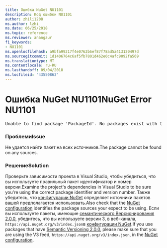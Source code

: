 ```yaml
---
title: Ошибка NuGet NU1101
description: Код ошибки NU1101
author: zhili1208
ms.author: lzhi
ms.date: 06/25/2018
ms.topic: reference
ms.reviewer: anangaur
f1_keywords:
- NU1101
ms.openlocfilehash: a9bfa99217f4e0762b6ef87f78ad5a413120497d
ms.sourcegitcommit: 1d1406764c6af5fb7801d462e0c4afc9092fa569
ms.translationtype: MT
ms.contentlocale: ru-RU
ms.lasthandoff: 09/04/2018
ms.locfileid: "43550863"
---
```

# <a name="nuget-error-nu1101"></a><span data-ttu-id="1f8fc-103">Ошибка NuGet NU1101</span><span class="sxs-lookup"><span data-stu-id="1f8fc-103">NuGet Error NU1101</span></span>

<pre>Unable to find package 'PackageId'. No packages exist with this id in source(s): 'sourceA', 'sourceB', 'sourceC'</pre>

### <a name="issue"></a><span data-ttu-id="1f8fc-104">Проблеми</span><span class="sxs-lookup"><span data-stu-id="1f8fc-104">Issue</span></span>
<span data-ttu-id="1f8fc-105">Не удается найти пакет на всех источников.</span><span class="sxs-lookup"><span data-stu-id="1f8fc-105">The package cannot be found on any sources.</span></span>

### <a name="solution"></a><span data-ttu-id="1f8fc-106">Решение</span><span class="sxs-lookup"><span data-stu-id="1f8fc-106">Solution</span></span>
<span data-ttu-id="1f8fc-107">Проверьте зависимости проекта в Visual Studio, чтобы убедиться, что вы используете правильный пакет идентификатор и номер версии.</span><span class="sxs-lookup"><span data-stu-id="1f8fc-107">Examine the project's dependencies in Visual Studio to be sure you're using the correct package identifier and version number.</span></span> <span data-ttu-id="1f8fc-108">Также убедитесь, что [конфигурации NuGet](../../consume-packages/Configuring-NuGet-Behavior.md) определяет источники пакетов вашей предполагается использовать.</span><span class="sxs-lookup"><span data-stu-id="1f8fc-108">Also check that the [NuGet configuration](../../consume-packages/Configuring-NuGet-Behavior.md) identifies the package sources your expect to be using.</span></span> <span data-ttu-id="1f8fc-109">Если вы используете пакеты, имеющие [семантического Версионирования 2.0.0](../../reference/package-versioning.md#semantic-versioning-200), убедитесь, что вы используете версии 3, в веб-канала, `https://api.nuget.org/v3/index.json`в [конфигурации NuGet](../../consume-packages/Configuring-NuGet-Behavior.md).</span><span class="sxs-lookup"><span data-stu-id="1f8fc-109">If you use packages that have [Semantic Versioning 2.0.0](../../reference/package-versioning.md#semantic-versioning-200), please make sure that you are using the V3 feed, `https://api.nuget.org/v3/index.json`, in the [NuGet configuration](../../consume-packages/Configuring-NuGet-Behavior.md).</span></span>